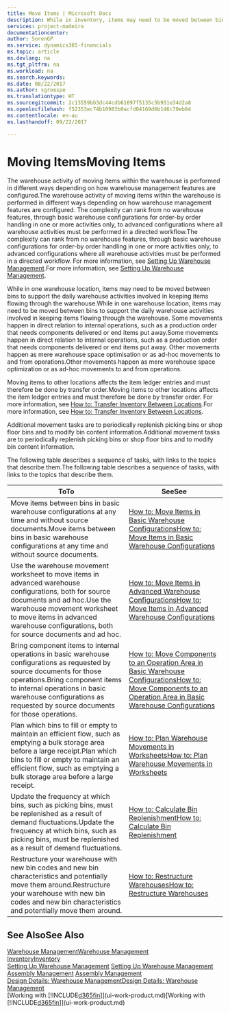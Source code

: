 ```yaml
---
title: Move Items | Microsoft Docs
description: While in inventory, items may need to be moved between bins to support the daily warehouse activities involved in keeping items flowing through the warehouse. Some movements happen in direct relation to internal operations, such as a production order that needs components delivered or end items put away. Other movements happen as mere warehouse space optimisation or as ad-hoc movements to and from operations.
services: project-madeira
documentationcenter: 
author: SorenGP
ms.service: dynamics365-financials
ms.topic: article
ms.devlang: na
ms.tgt_pltfrm: na
ms.workload: na
ms.search.keywords: 
ms.date: 08/22/2017
ms.author: sgroespe
ms.translationtype: HT
ms.sourcegitcommit: 2c13559bb3dc44cdb61697f5135c5b931e34d2a8
ms.openlocfilehash: f52353ec74b10983b0acfd04169d6b146c70eb84
ms.contentlocale: en-au
ms.lasthandoff: 09/22/2017

---
```

# <a name="moving-items"></a><span data-ttu-id="1ffe2-105">Moving Items</span><span class="sxs-lookup"><span data-stu-id="1ffe2-105">Moving Items</span></span>
<span data-ttu-id="1ffe2-106">The warehouse activity of moving items within the warehouse is performed in different ways depending on how warehouse management features are configured.</span><span class="sxs-lookup"><span data-stu-id="1ffe2-106">The warehouse activity of moving items within the warehouse is performed in different ways depending on how warehouse management features are configured.</span></span> <span data-ttu-id="1ffe2-107">The complexity can rank from no warehouse features, through basic warehouse configurations for order-by order handling in one or more activities only, to advanced configurations where all warehouse activities must be performed in a directed workflow.</span><span class="sxs-lookup"><span data-stu-id="1ffe2-107">The complexity can rank from no warehouse features, through basic warehouse configurations for order-by order handling in one or more activities only, to advanced configurations where all warehouse activities must be performed in a directed workflow.</span></span> <span data-ttu-id="1ffe2-108">For more information, see [Setting Up Warehouse Management](warehouse-setup-warehouse.md).</span><span class="sxs-lookup"><span data-stu-id="1ffe2-108">For more information, see [Setting Up Warehouse Management](warehouse-setup-warehouse.md).</span></span>

<span data-ttu-id="1ffe2-109">While in one warehouse location, items may need to be moved between bins to support the daily warehouse activities involved in keeping items flowing through the warehouse.</span><span class="sxs-lookup"><span data-stu-id="1ffe2-109">While in one warehouse location, items may need to be moved between bins to support the daily warehouse activities involved in keeping items flowing through the warehouse.</span></span> <span data-ttu-id="1ffe2-110">Some movements happen in direct relation to internal operations, such as a production order that needs components delivered or end items put away.</span><span class="sxs-lookup"><span data-stu-id="1ffe2-110">Some movements happen in direct relation to internal operations, such as a production order that needs components delivered or end items put away.</span></span> <span data-ttu-id="1ffe2-111">Other movements happen as mere warehouse space optimisation or as ad-hoc movements to and from operations.</span><span class="sxs-lookup"><span data-stu-id="1ffe2-111">Other movements happen as mere warehouse space optimization or as ad-hoc movements to and from operations.</span></span>

<span data-ttu-id="1ffe2-112">Moving items to other locations affects the item ledger entries and must therefore be done by transfer order.</span><span class="sxs-lookup"><span data-stu-id="1ffe2-112">Moving items to other locations affects the item ledger entries and must therefore be done by transfer order.</span></span> <span data-ttu-id="1ffe2-113">For more information, see [How to: Transfer Inventory Between Locations](inventory-how-transfer-between-locations.md).</span><span class="sxs-lookup"><span data-stu-id="1ffe2-113">For more information, see [How to: Transfer Inventory Between Locations](inventory-how-transfer-between-locations.md).</span></span>  

<span data-ttu-id="1ffe2-114">Additional movement tasks are to periodically replenish picking bins or shop floor bins and to modify bin content information.</span><span class="sxs-lookup"><span data-stu-id="1ffe2-114">Additional movement tasks are to periodically replenish picking bins or shop floor bins and to modify bin content information.</span></span>  

 <span data-ttu-id="1ffe2-115">The following table describes a sequence of tasks, with links to the topics that describe them.</span><span class="sxs-lookup"><span data-stu-id="1ffe2-115">The following table describes a sequence of tasks, with links to the topics that describe them.</span></span>   

|<span data-ttu-id="1ffe2-116">**To**</span><span class="sxs-lookup"><span data-stu-id="1ffe2-116">**To**</span></span>|<span data-ttu-id="1ffe2-117">**See**</span><span class="sxs-lookup"><span data-stu-id="1ffe2-117">**See**</span></span>|  
|------------|-------------|  
|<span data-ttu-id="1ffe2-118">Move items between bins in basic warehouse configurations at any time and without source documents.</span><span class="sxs-lookup"><span data-stu-id="1ffe2-118">Move items between bins in basic warehouse configurations at any time and without source documents.</span></span>|[<span data-ttu-id="1ffe2-119">How to: Move Items in Basic Warehouse Configurations</span><span class="sxs-lookup"><span data-stu-id="1ffe2-119">How to: Move Items in Basic Warehouse Configurations</span></span>](warehouse-how-to-move-items-ad-hoc-in-basic-warehousing.md)|
|<span data-ttu-id="1ffe2-120">Use the warehouse movement worksheet to move items in advanced warehouse configurations, both for source documents and ad hoc.</span><span class="sxs-lookup"><span data-stu-id="1ffe2-120">Use the warehouse movement worksheet to move items in advanced warehouse configurations, both for source documents and ad hoc.</span></span>|[<span data-ttu-id="1ffe2-121">How to: Move Items in Advanced Warehouse Configurations</span><span class="sxs-lookup"><span data-stu-id="1ffe2-121">How to: Move Items in Advanced Warehouse Configurations</span></span>](warehouse-how-to-move-items-in-advanced-warehousing.md)|  
|<span data-ttu-id="1ffe2-122">Bring component items to internal operations in basic warehouse configurations as requested by source documents for those operations.</span><span class="sxs-lookup"><span data-stu-id="1ffe2-122">Bring component items to internal operations in basic warehouse configurations as requested by source documents for those operations.</span></span>|[<span data-ttu-id="1ffe2-123">How to: Move Components to an Operation Area in Basic Warehouse Configurations</span><span class="sxs-lookup"><span data-stu-id="1ffe2-123">How to: Move Components to an Operation Area in Basic Warehouse Configurations</span></span>](warehouse-how-to-move-components-to-an-operation-area-in-basic-warehousing.md)|
|<span data-ttu-id="1ffe2-124">Plan which bins to fill or empty to maintain an efficient flow, such as emptying a bulk storage area before a large receipt.</span><span class="sxs-lookup"><span data-stu-id="1ffe2-124">Plan which bins to fill or empty to maintain an efficient flow, such as emptying a bulk storage area before a large receipt.</span></span>|[<span data-ttu-id="1ffe2-125">How to: Plan Warehouse Movements in Worksheets</span><span class="sxs-lookup"><span data-stu-id="1ffe2-125">How to: Plan Warehouse Movements in Worksheets</span></span>](warehouse-how-to-plan-warehouse-movements-in-worksheets.md)|
|<span data-ttu-id="1ffe2-126">Update the frequency at which bins, such as picking bins, must be replenished as a result of demand fluctuations.</span><span class="sxs-lookup"><span data-stu-id="1ffe2-126">Update the frequency at which bins, such as picking bins, must be replenished as a result of demand fluctuations.</span></span>|[<span data-ttu-id="1ffe2-127">How to: Calculate Bin Replenishment</span><span class="sxs-lookup"><span data-stu-id="1ffe2-127">How to: Calculate Bin Replenishment</span></span>](warehouse-how-to-calculate-bin-replenishment.md)|
|<span data-ttu-id="1ffe2-128">Restructure your warehouse with new bin codes and new bin characteristics and potentially move them around.</span><span class="sxs-lookup"><span data-stu-id="1ffe2-128">Restructure your warehouse with new bin codes and new bin characteristics and potentially move them around.</span></span>|[<span data-ttu-id="1ffe2-129">How to: Restructure Warehouses</span><span class="sxs-lookup"><span data-stu-id="1ffe2-129">How to: Restructure Warehouses</span></span>](warehouse-how-to-restructure-warehouses.md)|  

## <a name="see-also"></a><span data-ttu-id="1ffe2-130">See Also</span><span class="sxs-lookup"><span data-stu-id="1ffe2-130">See Also</span></span>  
[<span data-ttu-id="1ffe2-131">Warehouse Management</span><span class="sxs-lookup"><span data-stu-id="1ffe2-131">Warehouse Management</span></span>](warehouse-manage-warehouse.md)  
[<span data-ttu-id="1ffe2-132">Inventory</span><span class="sxs-lookup"><span data-stu-id="1ffe2-132">Inventory</span></span>](inventory-manage-inventory.md)  
<span data-ttu-id="1ffe2-133">[Setting Up Warehouse Management](warehouse-setup-warehouse.md)   </span><span class="sxs-lookup"><span data-stu-id="1ffe2-133">[Setting Up Warehouse Management](warehouse-setup-warehouse.md)   </span></span>  
<span data-ttu-id="1ffe2-134">[Assembly Management](assembly-assemble-items.md)  </span><span class="sxs-lookup"><span data-stu-id="1ffe2-134">[Assembly Management](assembly-assemble-items.md)  </span></span>  
[<span data-ttu-id="1ffe2-135">Design Details: Warehouse Management</span><span class="sxs-lookup"><span data-stu-id="1ffe2-135">Design Details: Warehouse Management</span></span>](design-details-warehouse-management.md)  
<span data-ttu-id="1ffe2-136">[Working with [!INCLUDE[d365fin](includes/d365fin_md.md)]](ui-work-product.md)</span><span class="sxs-lookup"><span data-stu-id="1ffe2-136">[Working with [!INCLUDE[d365fin](includes/d365fin_md.md)]](ui-work-product.md)</span></span>

